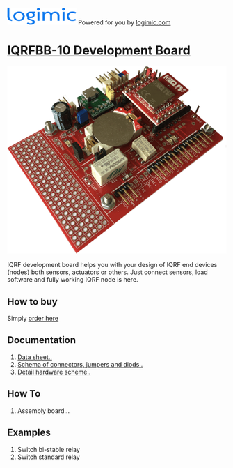 ![](files/images/logimicLogo.png)
Powered for you by [logimic.com](www.logimic.com)

# [IQRFBB-10 Development Board](http://logimic.com/iqrfboard)

![](files/images/iqrfboard.png)

IQRF development board helps you with your design of IQRF end devices (nodes) both sensors, actuators or others. Just connect sensors, load software and fully working IQRF node is here.

## How to buy

Simply [order here](http://logimic.com/iqrfboard/index.html#form1-8)

## Documentation

1. [Data sheet..](files/datasheet/IQRFBB10-Datasheet.pdf)
2. [Schema of connectors, jumpers and diods..](files/datasheet/IQRFBB10-Connectors.pdf)
3. [Detail hardware scheme..](files/datasheet/IQRFBB10_doc_sch.pdf)

## How To

1. Assembly board...

## Examples

1. Switch bi-stable relay
2. Switch standard relay
